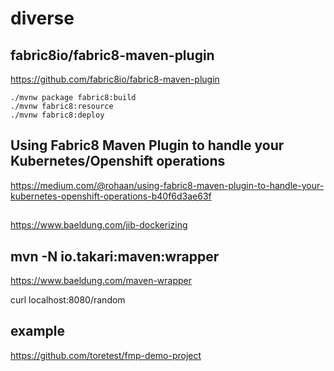 # diverse

## fabric8io/fabric8-maven-plugin
https://github.com/fabric8io/fabric8-maven-plugin
               
```
./mvnw package fabric8:build
./mvnw fabric8:resource
./mvnw fabric8:deploy
```

## Using Fabric8 Maven Plugin to handle your Kubernetes/Openshift operations
https://medium.com/@rohaan/using-fabric8-maven-plugin-to-handle-your-kubernetes-openshift-operations-b40f6d3ae63f

##
https://www.baeldung.com/jib-dockerizing


## mvn -N io.takari:maven:wrapper
https://www.baeldung.com/maven-wrapper

curl localhost:8080/random


## example
https://github.com/toretest/fmp-demo-project

